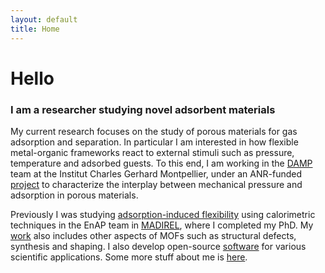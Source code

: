 ```yaml
---
layout: default
title: Home
---
```


# Hello

### I am a researcher studying novel adsorbent materials

My current research focuses on the study of porous materials for gas adsorption and
separation. In particular I am interested in how flexible metal-organic frameworks react
to external stimuli such as pressure, temperature and adsorbed guests. To this end, I am
working in the [DAMP](https://www.icgm.fr/damp) team at the Institut Charles Gerhard
Montpellier, under an ANR-funded [project](https://anr.fr/Project-ANR-17-CE29-0003) to
characterize the interplay between mechanical pressure and adsorption in porous materials.

Previously I was studying [adsorption-induced flexibility](http://www.anr.fr/Project-ANR-17-CE08-0048)
using calorimetric techniques in the EnAP team in [MADIREL](http://madirel.univ-amu.fr/node/99),
where I completed my PhD. My [work](/academic) also includes other aspects of MOFs such as
structural defects, synthesis and shaping. I also develop open-source [software](/software)
for various scientific applications. Some more stuff about me is [here](/about).
